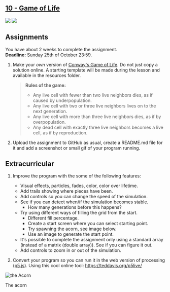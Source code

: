 ## [10 - Game of Life](https://github.com/yrgo/gp20/tree/master/Programming%20Fundamentals/10%20-%20Game%20of%20Life)

<img src="https://cdn.discordapp.com/attachments/739800321689255999/765585353972252682/game_of_life.gif">

<img src="blob:https://giphy.com/f3d69b2d-a122-460f-99d2-de4f5e4dd86c">

## Assignments
You have about 2 weeks to complete the assignment.  
**Deadline:** Sunday 25th of October 23:59.  

1. Make your _own_ version of [Conway's Game of Life](https://en.wikipedia.org/wiki/Conway%27s_Game_of_Life). Do not just copy a solution online. A starting template will be made during the lesson and available in the resources folder.

    > **Rules of the game:**
    > - Any live cell with fewer than two live neighbors dies, as if caused by underpopulation.
    > - Any live cell with two or three live neighbors lives on to the next generation.
    > - Any live cell with more than three live neighbors dies, as if by overpopulation.
    > - Any dead cell with exactly three live neighbors becomes a live cell, as if by reproduction.  

2. Upload the assignment to GitHub as usual, create a README.md file for it and add a screenshot or small gif of your program running.


## Extracurricular
1. Improve the program with the some of the following features:
    - Visual effects, particles, fades, color, color over lifetime.
    - Add trails showing where pieces have been.
    - Add controls so you can change the speed of the simulation.
    - See if you can detect when/if the simulation becomes stable.
      - How many generations before this happens?
    - Try using different ways of filling the grid from the start.
      - Different fill percentage.
      - Create a start screen where you can select starting point.
      - Try spawning the acorn, see image below.
      - Use an image to generate the start point.
    - It's possible to complete the assignment only using a standard array (instead of a matrix (double array)). See if you can figure it out.
    - Add controls to zoom in or out of the simulation.

2. Convert your program so you can run it in the web version of processing ([p5.js](https://p5js.org/)). Using this cool online tool: https://teddavis.org/p5live/


<img src="https://upload.wikimedia.org/wikipedia/commons/b/b9/Game_of_life_acorn.svg" alt="the Acorn">  

The acorn

